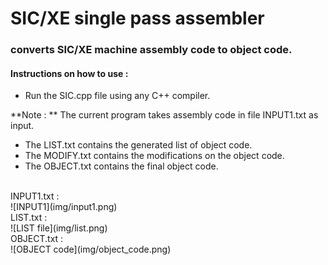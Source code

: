 # SIC/XE single pass assembler

### converts SIC/XE machine assembly code to object code.

#### Instructions on how to use :

* Run the SIC.cpp file using any C++ compiler.


**Note : ** The current program takes assembly code in file INPUT1.txt as input.

* The LIST.txt contains the generated list of object code.
* The MODIFY.txt contains the modifications on the object code.
* The OBJECT.txt contains the final object code.

<br>
INPUT1.txt : <br>
![INPUT1](img/input1.png)

<br>
LIST.txt : <br>
![LIST file](img/list.png)

<br>
OBJECT.txt : <br>
![OBJECT code](img/object_code.png)

